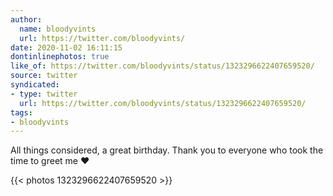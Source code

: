 ```yaml
---
author:
  name: bloodyvints
  url: https://twitter.com/bloodyvints/
date: 2020-11-02 16:11:15
dontinlinephotos: true
like_of: https://twitter.com/bloodyvints/status/1323296622407659520/
source: twitter
syndicated:
- type: twitter
  url: https://twitter.com/bloodyvints/status/1323296622407659520/
tags:
- bloodyvints
---
```


All things considered, a great birthday. Thank you to everyone who took the time to greet me ❤️ 

{{< photos 1323296622407659520 >}}